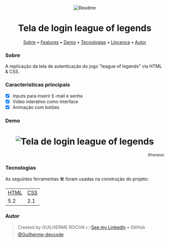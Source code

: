 <p align="center">
    <img alt="Readme" title="Readme GIF" src="./public/img/banner.png" />
</p>

<h1 align="center">Tela de login league of legends</h1>

<p align="center">
    <a href="#sobre">Sobre</a> • 
    <a href="#features">Features</a> • 
    <a href="#demo">Demo</a> •  
    <a href="#tecnologias">Tecnologias</a> • 
    <a href="#licenca">Lincença</a> • 
    <a href="#autor">Autor</a> 
</p>

### Sobre

A replicação da tela de autenticação do jogo "league of legends" via HTML & CSS.

### Caracteristicas principais

- [x] Inputs para inserir E-mail e senha
- [x] Video interativo como interface
- [x] Animação com botões

### Demo
<h1 align="center">
    <img alt="Tela de login league of legends" title="Tela de login league of legends" src="./public/img/demo.gif" />
</h1>

<p align="right">
<sub>(Preview)</sub>
</p>

### Tecnologias

As seguintes ferramentas 🛠 foram usadas na construção do projeto:

<table>
    <tr>
        <td><a href="https://html.com/">HTML</a></td>
        <td><a href="https://www.w3schools.com/css/">CSS</a></td>
    </tr>
    <tr>
        <td>5.2</td>
        <td>2.1</td>
    </tr>
</table>

### Autor

> Created by GUILHERME ROCHA 👉[See my LinkedIn](https://www.linkedin.com/in/guilherme-rocha-7b3a69220/) • GitHub [@Guilherme-devcode](https://github.com/Guilherme-devcode)

